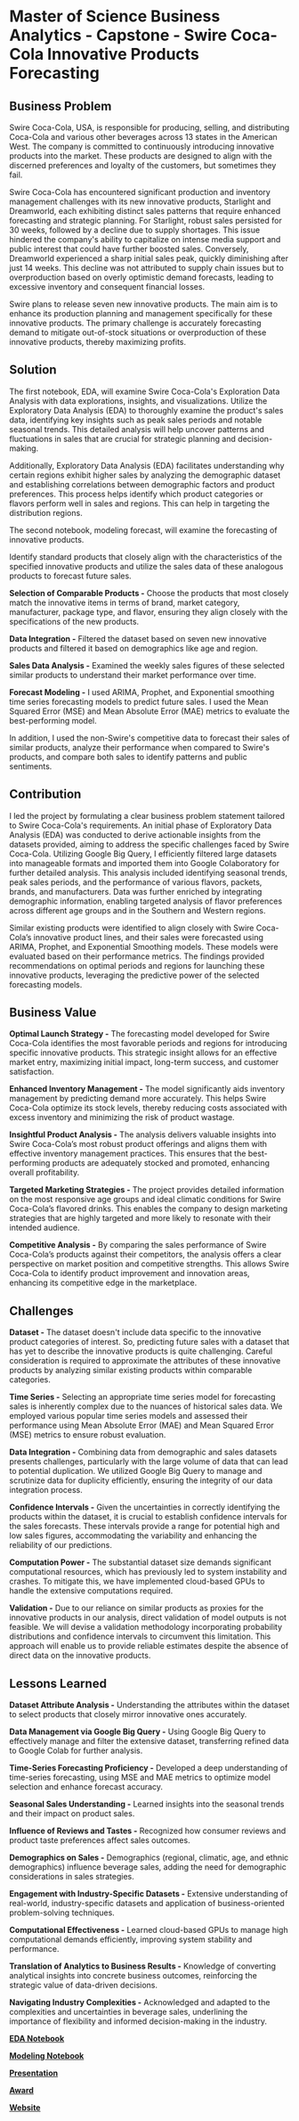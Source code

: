 # Master of Science Business Analytics - Capstone - Swire Coca-Cola Innovative Products Forecasting

## Business Problem

Swire Coca-Cola, USA, is responsible for producing, selling, and distributing Coca-Cola and various other beverages across 13 states in the American West. The company is committed to continuously introducing innovative products into the market. These products are designed to align with the discerned preferences and loyalty of the customers, but sometimes they fail.

Swire Coca-Cola has encountered significant production and inventory management challenges with its new innovative products, Starlight and Dreamworld, each exhibiting distinct sales patterns that require enhanced forecasting and strategic planning. For Starlight, robust sales persisted for 30 weeks, followed by a decline due to supply shortages. This issue hindered the company's ability to capitalize on intense media support and public interest that could have further boosted sales. Conversely, Dreamworld experienced a sharp initial sales peak, quickly diminishing after just 14 weeks. This decline was not attributed to supply chain issues but to overproduction based on overly optimistic demand forecasts, leading to excessive inventory and consequent financial losses.

Swire plans to release seven new innovative products. The main aim is to enhance its production planning and management specifically for these innovative products. The primary challenge is accurately forecasting demand to mitigate out-of-stock situations or overproduction of these innovative products, thereby maximizing profits.

## Solution

The first notebook, EDA, will examine Swire Coca-Cola's Exploration Data Analysis with data explorations, insights, and visualizations.
Utilize the Exploratory Data Analysis (EDA) to thoroughly examine the product's sales data, identifying key insights such as peak sales periods and notable seasonal trends. This detailed analysis will help uncover patterns and fluctuations in sales that are crucial for strategic planning and decision-making. 

Additionally, Exploratory Data Analysis (EDA) facilitates understanding why certain regions exhibit higher sales by analyzing the demographic dataset and establishing correlations between demographic factors and product preferences. This process helps identify which product categories or flavors perform well in sales and regions. This can help in targeting the distribution regions.

The second notebook, modeling forecast, will examine the forecasting of innovative products.

Identify standard products that closely align with the characteristics of the specified innovative products and utilize the sales data of these analogous products to forecast future sales.

**Selection of Comparable Products -** Choose the products that most closely match the innovative items in terms of brand, market category, manufacturer, package type, and flavor, ensuring they align closely with the specifications of the new products.

**Data Integration -** Filtered the dataset based on seven new innovative products and filtered it based on demographics like age and region.

**Sales Data Analysis -** Examined the weekly sales figures of these selected similar products to understand their market performance over time.

**Forecast Modeling -** I used ARIMA, Prophet, and Exponential smoothing time series forecasting models to predict future sales. I used the Mean Squared Error (MSE) and Mean Absolute Error (MAE) metrics to evaluate the best-performing model. 

In addition, I used the non-Swire's competitive data to forecast their sales of similar products, analyze their performance when compared to Swire's products, and compare both sales to identify patterns and public sentiments.

## Contribution

I led the project by formulating a clear business problem statement tailored to Swire Coca-Cola's requirements. An initial phase of Exploratory Data Analysis (EDA) was conducted to derive actionable insights from the datasets provided, aiming to address the specific challenges faced by Swire Coca-Cola. Utilizing Google Big Query, I efficiently filtered large datasets into manageable formats and imported them into Google Colaboratory for further detailed analysis. This analysis included identifying seasonal trends, peak sales periods, and the performance of various flavors, packets, brands, and manufacturers. Data was further enriched by integrating demographic information, enabling targeted analysis of flavor preferences across different age groups and in the Southern and Western regions.

Similar existing products were identified to align closely with Swire Coca-Cola’s innovative product lines, and their sales were forecasted using ARIMA, Prophet, and Exponential Smoothing models. These models were evaluated based on their performance metrics. The findings provided recommendations on optimal periods and regions for launching these innovative products, leveraging the predictive power of the selected forecasting models.

## Business Value

**Optimal Launch Strategy -** The forecasting model developed for Swire Coca-Cola identifies the most favorable periods and regions for introducing specific innovative products. This strategic insight allows for an effective market entry, maximizing initial impact, long-term success, and customer satisfaction.

**Enhanced Inventory Management -** The model significantly aids inventory management by predicting demand more accurately. This helps Swire Coca-Cola optimize its stock levels, thereby reducing costs associated with excess inventory and minimizing the risk of product wastage.

**Insightful Product Analysis -** The analysis delivers valuable insights into Swire Coca-Cola’s most robust product offerings and aligns them with effective inventory management practices. This ensures that the best-performing products are adequately stocked and promoted, enhancing overall profitability.

**Targeted Marketing Strategies -** The project provides detailed information on the most responsive age groups and ideal climatic conditions for Swire Coca-Cola’s flavored drinks. This enables the company to design marketing strategies that are highly targeted and more likely to resonate with their intended audience.

**Competitive Analysis -** By comparing the sales performance of Swire Coca-Cola’s products against their competitors, the analysis offers a clear perspective on market position and competitive strengths. This allows Swire Coca-Cola to identify product improvement and innovation areas, enhancing its competitive edge in the marketplace.

## Challenges

**Dataset -** The dataset doesn't include data specific to the innovative product categories of interest. So, predicting future sales with a dataset that has yet to describe the innovative products is quite challenging. Careful consideration is required to approximate the attributes of these innovative products by analyzing similar existing products within comparable categories.

**Time Series -** Selecting an appropriate time series model for forecasting sales is inherently complex due to the nuances of historical sales data. We employed various popular time series models and assessed their performance using Mean Absolute Error (MAE) and Mean Squared Error (MSE) metrics to ensure robust evaluation.

**Data Integration -** Combining data from demographic and sales datasets presents challenges, particularly with the large volume of data that can lead to potential duplication. We utilized Google Big Query to manage and scrutinize data for duplicity efficiently, ensuring the integrity of our data integration process.

**Confidence Intervals -** Given the uncertainties in correctly identifying the products within the dataset, it is crucial to establish confidence intervals for the sales forecasts. These intervals provide a range for potential high and low sales figures, accommodating the variability and enhancing the reliability of our predictions.

**Computation Power -** The substantial dataset size demands significant computational resources, which has previously led to system instability and crashes. To mitigate this, we have implemented cloud-based GPUs to handle the extensive computations required.

**Validation -** Due to our reliance on similar products as proxies for the innovative products in our analysis, direct validation of model outputs is not feasible.  We will devise a validation methodology incorporating probability distributions and confidence intervals to circumvent this limitation. This approach will enable us to provide reliable estimates despite the absence of direct data on the innovative products.

## Lessons Learned

**Dataset Attribute Analysis -** Understanding the attributes within the dataset to select products that closely mirror innovative ones accurately.

**Data Management via Google Big Query -** Using Google Big Query to effectively manage and filter the extensive dataset, transferring refined data to Google Colab for further analysis.

**Time-Series Forecasting Proficiency -** Developed a deep understanding of time-series forecasting, using MSE and MAE metrics to optimize model selection and enhance forecast accuracy.

**Seasonal Sales Understanding -** Learned insights into the seasonal trends and their impact on product sales.

**Influence of Reviews and Tastes -** Recognized how consumer reviews and product taste preferences affect sales outcomes.

**Demographics on Sales -** Demographics (regional, climatic, age, and ethnic demographics) influence beverage sales, adding the need for demographic considerations in sales strategies.

**Engagement with Industry-Specific Datasets -** Extensive understanding of real-world, industry-specific datasets and application of business-oriented problem-solving techniques.

**Computational Effectiveness -** Learned cloud-based GPUs to manage high computational demands efficiently, improving system stability and performance.

**Translation of Analytics to Business Results -** Knowledge of converting analytical insights into concrete business outcomes, reinforcing the strategic value of data-driven decisions.

**Navigating Industry Complexities -** Acknowledged and adapted to the complexities and uncertainties in beverage sales, underlining the importance of flexibility and informed decision-making in the industry.


**[EDA Notebook](https://github.com/AbhiramMannam/Swire-Coca-Cola-Forecast/blob/main/Capstone_Completion_EDA.ipynb)**

**[Modeling Notebook](https://github.com/AbhiramMannam/Swire-Coca-Cola-Forecast/blob/main/Capstone_Completion_Modeling.ipynb)**

**[Presentation](https://github.com/AbhiramMannam/Swire-Coca-Cola-Forecast/blob/main/Swire_Innovators_Capstone%20Presentation.pdf)**

**[Award](https://github.com/AbhiramMannam/Swire-Coca-Cola-Forecast/blob/main/Abhiram%20Mannam%20Spring%202024%20MSBA.pdf)**

**[Website](https://swirewebsite-kxgpyieata-wm.a.run.app/)**






